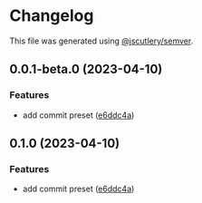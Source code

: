 # Changelog

This file was generated using [@jscutlery/semver](https://github.com/jscutlery/semver).

## 0.0.1-beta.0 (2023-04-10)


### Features

* add commit preset ([e6ddc4a](https://github.com/longstupay/juejin/commit/e6ddc4acb0545fea06877f12e60e1a50c9b88601))

## 0.1.0 (2023-04-10)


### Features

* add commit preset ([e6ddc4a](https://github.com/longstupay/juejin/commit/e6ddc4acb0545fea06877f12e60e1a50c9b88601))
